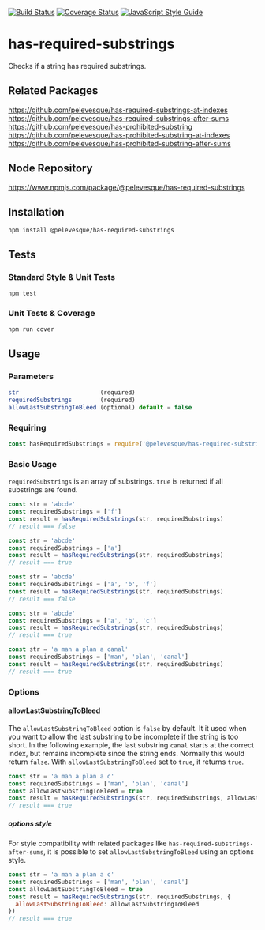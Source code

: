[![Build Status](https://travis-ci.org/pelevesque/has-required-substrings.svg?branch=master)](https://travis-ci.org/pelevesque/has-required-substrings)
[![Coverage Status](https://coveralls.io/repos/github/pelevesque/has-required-substrings/badge.svg?branch=master)](https://coveralls.io/github/pelevesque/has-required-substrings?branch=master)
[![JavaScript Style Guide](https://img.shields.io/badge/code_style-standard-brightgreen.svg)](https://standardjs.com)

# has-required-substrings

Checks if a string has required substrings.

## Related Packages

https://github.com/pelevesque/has-required-substrings-at-indexes  
https://github.com/pelevesque/has-required-substrings-after-sums      
https://github.com/pelevesque/has-prohibited-substring   
https://github.com/pelevesque/has-prohibited-substring-at-indexes  
https://github.com/pelevesque/has-prohibited-substring-after-sums  

## Node Repository

https://www.npmjs.com/package/@pelevesque/has-required-substrings

## Installation

`npm install @pelevesque/has-required-substrings`

## Tests

### Standard Style & Unit Tests

`npm test`

### Unit Tests & Coverage

`npm run cover`

## Usage

### Parameters

```js
str                       (required)
requiredSubstrings        (required)
allowLastSubstringToBleed (optional) default = false
```

### Requiring

```js
const hasRequiredSubstrings = require('@pelevesque/has-required-substrings')
```

### Basic Usage

`requiredSubstrings` is an array of substrings. `true` is returned if all
substrings are found.

```js
const str = 'abcde'
const requiredSubstrings = ['f']
const result = hasRequiredSubstrings(str, requiredSubstrings)
// result === false
```

```js
const str = 'abcde'
const requiredSubstrings = ['a']
const result = hasRequiredSubstrings(str, requiredSubstrings)
// result === true
```

```js
const str = 'abcde'
const requiredSubstrings = ['a', 'b', 'f']
const result = hasRequiredSubstrings(str, requiredSubstrings)
// result === false
```

```js
const str = 'abcde'
const requiredSubstrings = ['a', 'b', 'c']
const result = hasRequiredSubstrings(str, requiredSubstrings)
// result === true
```

```js
const str = 'a man a plan a canal'
const requiredSubstrings = ['man', 'plan', 'canal']
const result = hasRequiredSubstrings(str, requiredSubstrings)
// result === true
```

### Options

#### allowLastSubstringToBleed

The `allowLastSubstringToBleed` option is `false` by default. It it used when you want
to allow the last substring to be incomplete if the string is too short.
In the following example, the last substring `canal` starts at the correct index,
but remains incomplete since the string ends. Normally this would return `false`.
With `allowLastSubstringToBleed` set to `true`, it returns `true`.

```js
const str = 'a man a plan a c'
const requiredSubstrings = ['man', 'plan', 'canal']
const allowLastSubstringToBleed = true
const result = hasRequiredSubstrings(str, requiredSubstrings, allowLastSubstringToBleed)
// result === true
```

##### options style

For style compatibility with related packages like `has-required-substrings-after-sums`,
it is possible to set `allowLastSubstringToBleed` using an options style.

```js
const str = 'a man a plan a c'
const requiredSubstrings = ['man', 'plan', 'canal']
const allowLastSubstringToBleed = true
const result = hasRequiredSubstrings(str, requiredSubstrings, {
  allowLastSubstringToBleed: allowLastSubstringToBleed
})
// result === true
```
